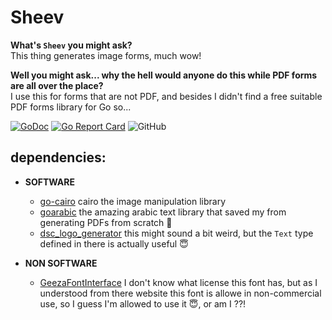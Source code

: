 # Sheev 

**What's `Sheev` you might ask?**\
This thing generates image forms, much wow!

**Well you might ask... why the hell would anyone do this while PDF forms are all over the place?**\
I use this for forms that are not PDF, and besides I didn't find a free suitable PDF forms library for Go so...


[![GoDoc](https://godoc.org/github.com/mbaraa/sheev?status.png)](https://godoc.org/github.com/mbaraa/sheev) [![Go Report Card](https://goreportcard.com/badge/github.com/mbaraa/sheev)](https://goreportcard.com/report/github.com/mbaraa/sheev) ![GitHub](https://img.shields.io/github/license/mbaraa/sheev)

## dependencies:
- **SOFTWARE**
   - [go-cairo](https://github.com/ungerik/go-cairo) cairo the image manipulation library
   - [goarabic](https://github.com/01walid/goarabic) the amazing arabic text library that saved my from generating PDFs from scratch 🙂
   - [dsc_logo_generator](https://github.com/mbaraa/dsc_logo_generator/) this might sound a bit weird, but the `Text` type defined in there is actually useful 😇

- **NON SOFTWARE** 
   - [GeezaFontInterface](https://developer.apple.com/fonts/system-fonts/#downloadable) I don't know what license this font has, but as I understood from there website this font is allowe in non-commercial use, so I guess I'm allowed to use it 😇, or am I ??!